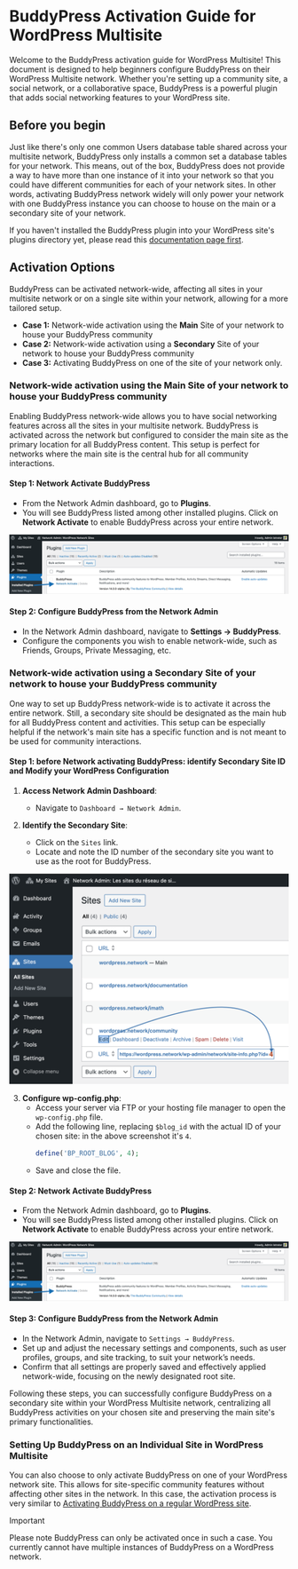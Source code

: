 # BuddyPress Activation Guide for WordPress Multisite

Welcome to the BuddyPress activation guide for WordPress Multisite! This document is designed to help beginners configure BuddyPress on their WordPress Multisite network. Whether you're setting up a community site, a social network, or a collaborative space, BuddyPress is a powerful plugin that adds social networking features to your WordPress site.

## Before you begin

Just like there's only one common Users database table shared across your multisite network, BuddyPress only installs a common set a database tables for your network. This means, out of the box, BuddyPress does not provide a way to have more than one instance of it into your network so that you could have different communities for each of your network sites. In other words, activating BuddyPress network widely will only power your network with one BuddyPress instance you can choose to house on the main or a secondary site of your network.

If you haven't installed the BuddyPress plugin into your WordPress site's plugins directory yet, please read this [documentation page first](./install.md).

## Activation Options

BuddyPress can be activated network-wide, affecting all sites in your multisite network or on a single site within your network, allowing for a more tailored setup.
- **Case 1:** Network-wide activation using the **Main** Site of your network to house your BuddyPress community
- **Case 2:** Network-wide activation using a **Secondary** Site of your network to house your BuddyPress community
- **Case 3:** Activating BuddyPress on one of the site of your network only.

### Network-wide activation using the Main Site of your network to house your BuddyPress community

Enabling BuddyPress network-wide allows you to have social networking features across all the sites in your multisite network. BuddyPress is activated across the network but configured to consider the main site as the primary location for all BuddyPress content. This setup is perfect for networks where the main site is the central hub for all community interactions.

#### Step 1: Network Activate BuddyPress

- From the Network Admin dashboard, go to **Plugins**.
- You will see BuddyPress listed among other installed plugins. Click on **Network Activate** to enable BuddyPress across your entire network.

![Sites Network Admin Screen](../assets/network-admin-network-activate.png)

#### Step 2: Configure BuddyPress from the Network Admin

- In the Network Admin dashboard, navigate to **Settings → BuddyPress**.
- Configure the components you wish to enable network-wide, such as Friends, Groups, Private Messaging, etc.

### Network-wide activation using a Secondary Site of your network to house your BuddyPress community
One way to set up BuddyPress network-wide is to activate it across the entire network. Still, a secondary site should be designated as the main hub for all BuddyPress content and activities. This setup can be especially helpful if the network's main site has a specific function and is not meant to be used for community interactions.

#### Step 1: before Network activating BuddyPress: identify Secondary Site ID and Modify your WordPress Configuration

1. **Access Network Admin Dashboard**:
   - Navigate to `Dashboard → Network Admin`.

2. **Identify the Secondary Site**:
   - Click on the `Sites` link.
   - Locate and note the ID number of the secondary site you want to use as the root for BuddyPress.

![Sites Network Admin Screen](../assets/network-admin-list-sites.png)

3. **Configure wp-config.php**:
   - Access your server via FTP or your hosting file manager to open the `wp-config.php` file.
   - Add the following line, replacing `$blog_id` with the actual ID of your chosen site: in the above screenshot it's `4`.
     ```php
     define('BP_ROOT_BLOG', 4);
     ```
   - Save and close the file.

#### Step 2: Network Activate BuddyPress

- From the Network Admin dashboard, go to **Plugins**.
- You will see BuddyPress listed among other installed plugins. Click on **Network Activate** to enable BuddyPress across your entire network.

![Sites Network Admin Screen](../assets/network-admin-network-activate.png)

#### Step 3: Configure BuddyPress from the Network Admin

- In the Network Admin, navigate to `Settings → BuddyPress`.
- Set up and adjust the necessary settings and components, such as user profiles, groups, and site tracking, to suit your network’s needs.
- Confirm that all settings are properly saved and effectively applied network-wide, focusing on the newly designated root site.

Following these steps, you can successfully configure BuddyPress on a secondary site within your WordPress Multisite network, centralizing all BuddyPress activities on your chosen site and preserving the main site's primary functionalities.

### Setting Up BuddyPress on an Individual Site in WordPress Multisite

You can also choose to only activate BuddyPress on one of your WordPress network site. This allows for site-specific community features without affecting other sites in the network. In this case, the activation process is very similar to [Activating BuddyPress on a regular WordPress site](./activate.md).

> [!IMPORTANT]
> Please note BuddyPress can only be activated once in such a case. You currently cannot have multiple instances of BuddyPress on a WordPress network.
